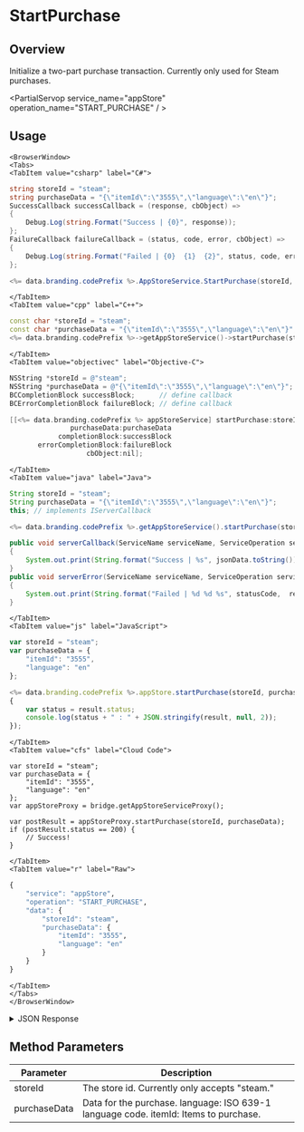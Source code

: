 # StartPurchase
## Overview
Initialize a two-part purchase transaction. Currently only used for Steam purchases.

<PartialServop service_name="appStore" operation_name="START_PURCHASE" / >

## Usage

```mdx-code-block
<BrowserWindow>
<Tabs>
<TabItem value="csharp" label="C#">
```

```csharp
string storeId = "steam";
string purchaseData = "{\"itemId\":\"3555\",\"language\":\"en\"}";
SuccessCallback successCallback = (response, cbObject) =>
{
    Debug.Log(string.Format("Success | {0}", response));
};
FailureCallback failureCallback = (status, code, error, cbObject) =>
{
    Debug.Log(string.Format("Failed | {0}  {1}  {2}", status, code, error));
};

<%= data.branding.codePrefix %>.AppStoreService.StartPurchase(storeId, purchaseData, successCallback, failureCallback);
```

```mdx-code-block
</TabItem>
<TabItem value="cpp" label="C++">
```

```cpp
const char *storeId = "steam";
const char *purchaseData = "{\"itemId\":\"3555\",\"language\":\"en\"}";
<%= data.branding.codePrefix %>->getAppStoreService()->startPurchase(storeId, purchaseData, this);
```

```mdx-code-block
</TabItem>
<TabItem value="objectivec" label="Objective-C">
```

```objectivec
NSString *storeId = @"steam";
NSString *purchaseData = @"{\"itemId\":\"3555\",\"language\":\"en\"}";
BCCompletionBlock successBlock;      // define callback
BCErrorCompletionBlock failureBlock; // define callback

[[<%= data.branding.codePrefix %> appStoreService] startPurchase:storeId
               purchaseData:purchaseData
            completionBlock:successBlock
       errorCompletionBlock:failureBlock
                   cbObject:nil];
```

```mdx-code-block
</TabItem>
<TabItem value="java" label="Java">
```

```java
String storeId = "steam";
String purchaseData = "{\"itemId\":\"3555\",\"language\":\"en\"}";
this; // implements IServerCallback

<%= data.branding.codePrefix %>.getAppStoreService().startPurchase(storeId, purchaseData, this);

public void serverCallback(ServiceName serviceName, ServiceOperation serviceOperation, JSONObject jsonData)
{
    System.out.print(String.format("Success | %s", jsonData.toString()));
}
public void serverError(ServiceName serviceName, ServiceOperation serviceOperation, int statusCode, int reasonCode, String jsonError)
{
    System.out.print(String.format("Failed | %d %d %s", statusCode,  reasonCode, jsonError.toString()));
}
```

```mdx-code-block
</TabItem>
<TabItem value="js" label="JavaScript">
```

```javascript
var storeId = "steam";
var purchaseData = {
    "itemId": "3555",
    "language": "en"
};

<%= data.branding.codePrefix %>.appStore.startPurchase(storeId, purchaseData, result =>
{
	var status = result.status;
	console.log(status + " : " + JSON.stringify(result, null, 2));
});
```

```mdx-code-block
</TabItem>
<TabItem value="cfs" label="Cloud Code">
```

```cfscript
var storeId = "steam";
var purchaseData = {
    "itemId": "3555",
    "language": "en"
};
var appStoreProxy = bridge.getAppStoreServiceProxy();

var postResult = appStoreProxy.startPurchase(storeId, purchaseData);
if (postResult.status == 200) {
    // Success!
}
```

```mdx-code-block
</TabItem>
<TabItem value="r" label="Raw">
```

```r
{
	"service": "appStore",
	"operation": "START_PURCHASE",
	"data": {
		"storeId": "steam",
		"purchaseData": {
			"itemId": "3555",
			"language": "en"
		}
	}
}
```

```mdx-code-block
</TabItem>
</Tabs>
</BrowserWindow>
```

<details>
<summary>JSON Response</summary>

```json
{
    "data": {
        "resultCode": 0,
        "serverTime": 1649252574855,
        "store": "steam",
        "transactionSummary": {
            "result": "OK",
            "params": {
                "orderid": 100053,
                "transid": 3041626742768452692
            },
            "rawStringResp": "{\"response\":{\"result\":\"OK\",\"params\":{\"orderid\":100053,\"transid\":3041626742768452692}}}",
            "currencyOverride": "CAD"
        },
        "transactionId": "3041626742768452692"
    },
    "status": 200
}
```
</details>

## Method Parameters
Parameter | Description
--------- | -----------
storeId | The store id. Currently only accepts "steam."
purchaseData | Data for the purchase. language: ISO 639-1 language code. itemId: Items to purchase.



